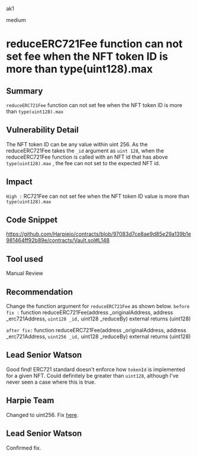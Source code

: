 ak1

medium

# reduceERC721Fee function can not set fee when the NFT token ID is more than type(uint128).max

## Summary
`reduceERC721Fee` function can not set fee when the NFT token ID is more than `type(uint128).max`

## Vulnerability Detail
The NFT token ID can be any value within uint 256.
As the reduceERC721Fee takes the `_id` argument as `uint 128`, when the reduceERC721Fee function is called with an NFT id that has above `type(uint128).max` , the fee can not set to the expected NFT id.

## Impact
`High :` RC721Fee can not  set fee when the NFT token ID value is more than `type(uint128).max`

## Code Snippet
https://github.com/Harpieio/contracts/blob/97083d7ce8ae9d85e29a139b1e981464ff92b89e/contracts/Vault.sol#L148

## Tool used
Manual Review

## Recommendation
Change the function argument for `reduceERC721Fee` as shown below.
`before fix :` function reduceERC721Fee(address _originalAddress, address _erc721Address, `uint128 _id,` uint128 _reduceBy) external returns (uint128)

`after fix:` function reduceERC721Fee(address _originalAddress, address _erc721Address, `uint256 _id,` uint128 _reduceBy) external returns (uint128)

## Lead Senior Watson
Good find! ERC721 standard doesn't enforce how `tokenId` is implemented for a given NFT. Could definitely be greater than `uint128`, although I've never seen a case where this is true.

## Harpie Team
Changed to uint256. Fix [here](https://github.com/Harpieio/contracts/pull/4/commits/de97103372a8fcd7b45aaa1b21e06ba13b82bbc6). 

## Lead Senior Watson
Confirmed fix. 
